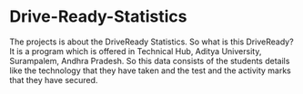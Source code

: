 # Drive-Ready-Statistics
The projects is about the DriveReady Statistics. So what is this DriveReady? It is a program which is offered in Technical Hub, Aditya University, Surampalem, Andhra Pradesh. So this data consists of the students details like the technology that they have taken and the test and the activity marks that they have secured.
